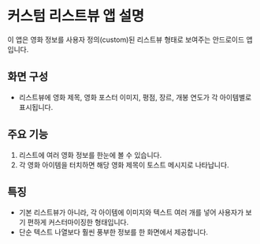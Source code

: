 # 커스텀 리스트뷰 앱 설명

이 앱은 영화 정보를 사용자 정의(custom)된 리스트뷰 형태로 보여주는 안드로이드 앱입니다.

## 화면 구성
- 리스트뷰에 영화 제목, 영화 포스터 이미지, 평점, 장르, 개봉 연도가 각 아이템별로 표시됩니다.

## 주요 기능
1. 리스트에 여러 영화 정보를 한눈에 볼 수 있습니다.  
2. 각 영화 아이템을 터치하면 해당 영화 제목이 토스트 메시지로 나타납니다.

## 특징
- 기본 리스트뷰가 아니라, 각 아이템에 이미지와 텍스트 여러 개를 넣어 사용자가 보기 편하게 커스터마이징한 형태입니다.  
- 단순 텍스트 나열보다 훨씬 풍부한 정보를 한 화면에서 제공합니다.

